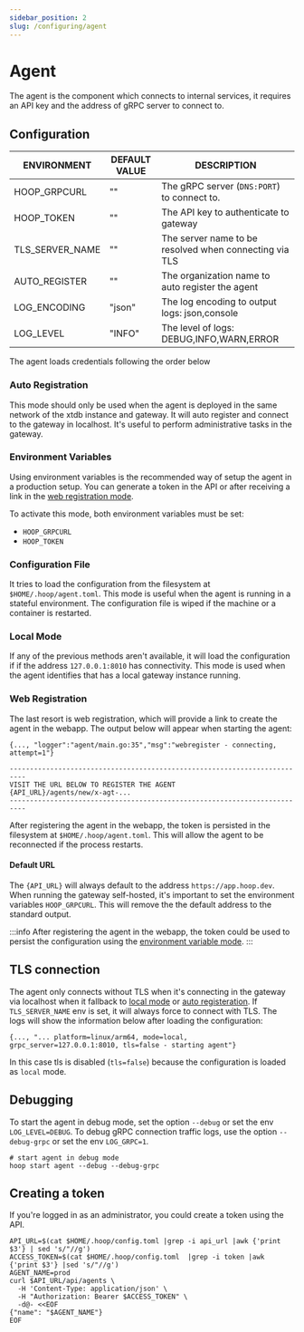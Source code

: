 ```yaml
---
sidebar_position: 2
slug: /configuring/agent
---
```


# Agent

The agent is the component which connects to internal services, it requires an API key and the address of gRPC server to connect to.

## Configuration

| ENVIRONMENT     | DEFAULT VALUE | DESCRIPTION                                            |
| --------------- | ------------- | ------------------------------------------------------ |
| HOOP_GRPCURL    | ""            | The gRPC server (`DNS:PORT`) to connect to.            |
| HOOP_TOKEN      | ""            | The API key to authenticate to gateway                 |
| TLS_SERVER_NAME | ""            | The server name to be resolved when connecting via TLS |
| AUTO_REGISTER   | ""            | The organization name to auto register the agent       |
| LOG_ENCODING    | "json"        | The log encoding to output logs: json,console          |
| LOG_LEVEL       | "INFO"        | The level of logs: DEBUG,INFO,WARN,ERROR               |

The agent loads credentials following the order below

### Auto Registration

This mode should only be used when the agent is deployed in the same network of the xtdb instance and gateway. It will auto register and connect to the gateway in localhost. It's useful to perform administrative tasks in the gateway.

### Environment Variables

Using environment variables is the recommended way of setup the agent in a production setup. You can generate a token in the API or after receiving a link in the [web registration mode](agent.md/#web-registration).

To activate this mode, both environment variables must be set:

- `HOOP_GRPCURL`
- `HOOP_TOKEN`

### Configuration File

It tries to load the configuration from the filesystem at `$HOME/.hoop/agent.toml`. This mode is useful when the agent is running in a stateful environment. The configuration file is wiped if the machine or a container is restarted.

### Local Mode

If any of the previous methods aren't available, it will load the configuration if if the address `127.0.0.1:8010` has connectivity.
This mode is used when the agent identifies that has a local gateway instance running.

### Web Registration

The last resort is web registration, which will provide a link to create the agent in the webapp. The output below will appear when starting the agent:

```log
{..., "logger":"agent/main.go:35","msg":"webregister - connecting, attempt=1"}

--------------------------------------------------------------------------
VISIT THE URL BELOW TO REGISTER THE AGENT
{API_URL}/agents/new/x-agt-...
--------------------------------------------------------------------------
```

After registering the agent in the webapp, the token is persisted in the filesystem at `$HOME/.hoop/agent.toml`. This will allow the agent to be reconnected if the process restarts.

#### Default URL

The `{API_URL}` will always default to the address `https://app.hoop.dev`. When running the gateway self-hosted, it's important to set the environment variables `HOOP_GRPCURL`. This will remove the the default address to the standard output.

:::info
After registering the agent in the webapp, the token could be used to persist the configuration using the [environment variable mode](./agent.md#environment-variables).
:::

## TLS connection

The agent only connects without TLS when it's connecting in the gateway via localhost when it fallback to [local mode](./agent.md#local-mode) or [auto registeration](./agent.md#auto-registration). If `TLS_SERVER_NAME` env is set, it will always force to connect with TLS. The logs will show the information below after loading the configuration:

```log
{..., "... platform=linux/arm64, mode=local, grpc_server=127.0.0.1:8010, tls=false - starting agent"}
```

In this case tls is disabled (`tls=false`) because the configuration is loaded as `local` mode.

## Debugging

To start the agent in debug mode, set the option `--debug` or set the env `LOG_LEVEL=DEBUG`.
To debug gRPC connection traffic logs, use the option `--debug-grpc` or set the env `LOG_GRPC=1`.

```shell
# start agent in debug mode
hoop start agent --debug --debug-grpc
```

## Creating a token

If you're logged in as an administrator, you could create a token using the API.

```shell
API_URL=$(cat $HOME/.hoop/config.toml |grep -i api_url |awk {'print $3'} | sed 's/"//g')
ACCESS_TOKEN=$(cat $HOME/.hoop/config.toml  |grep -i token |awk {'print $3'} |sed 's/"//g')
AGENT_NAME=prod
curl $API_URL/api/agents \
  -H 'Content-Type: application/json' \
  -H "Authorization: Bearer $ACCESS_TOKEN" \
  -d@- <<EOF
{"name": "$AGENT_NAME"}
EOF
```

